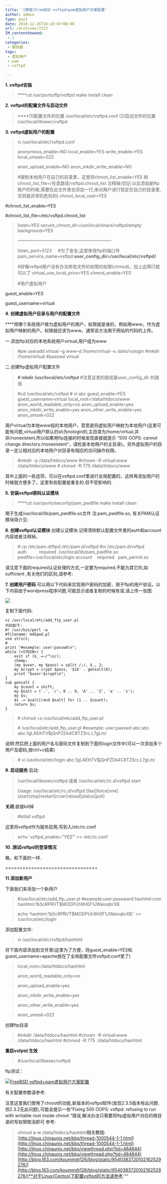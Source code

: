 ```yaml
---
title: '[教程]FreeBSD vsftpd+pam虚拟用户方案配置'
author: admin
type: post
date: 2010-12-26T10:28:07+00:00
url: /archives/7213
IM_contentdowned:
 - 1
categories:
 - 服务器
tags:
 - 虚拟用户
 - pam
 - vsftpd

---
```

**1. vsftpd安装**

> ****cd /usr/ports/ftp/vsftpd
> make install clean

**2. vsftpd的配置文件与启动文件**

> ****(1)配置文件的位置 /usr/local/etc/vsftpd.conf
> (2)启动文件的位置 /usr/local/libexec/vsftpd

**3. vsftpd虚拟用户的配置**

> vi /usr/local/etc/vsftpd.conf
>
> anonymous_enable=NO
> local_enable=YES
> write_enable=YES
> local_umask=022
>
> anon\_upload\_enable=NO
> anon\_mkdir\_write_enable=NO
>
> #限制本地用户在自己的目录里，这里将chroot_list_enable=YES 和chroot_list_file=/任意路径/vsftpd.chroot_list 注释掉(切记:以后添加新ftp账户的时候,需要在此文件里也添加一行,来对用户进行锁定在自己的目录里,否则是非常的危险的)
> chroot_local_user=YES

#chroot_list_enable=YES

#chroot_list_file=/etc/vsftpd.chroot_list
>
> listen=YES
> secure\_chroot\_dir=/usr/local/share/vsftpd/empty
> background=YES
>
> —————————————————————–
>
> listen_port=5123     #为了安全,这里修改ftp的端口号
> pam\_service\_name=vsftpd
> **user_config_dir=/usr/local/etc/vsftpd/**
>
> #好像vsftpd用户没有办法修改文件的权限的权限(chmod)，加上这两行就可以了
> virtual_use_local_privs=YES
> chmod_enable=YES
>
> #用户虚拟用户

 guest_enable=YES

guest_username=virtual

**4. 创建虚拟用户目录与用户的配置文件**

 ****用哪个系统用户做为虚拟用户的用户，权限就是谁的，例如用www，作为虚拟用户映射的用户。权限就应该为www。通常该方法用于网站的代码的上传。

一.添加ftp对应的本地系统用户virtual,用户组为www

> #pw useradd virtual –g www–d /home/virtual –s /sbin/nologin
> #mkdir /home/virtual
> #passwd virtual

二.创建ftp虚拟用户配置文件

> **# mkdir /usr/local/etc/vsftpd**
> #注意这里的路径是user\_config\_dir 的路径

> #cd /usr/local/etc/vsftpd
> \# vi abc
> guest_enable=YES
> guest_username=virtual
> local_root=/data/htdocs/www
> anon\_world\_readable_only=no
> anon\_upload\_enable=yes
> anon\_mkdir\_write_enable=yes
> anon\_other\_write_enable=yes
> anon_umask=022

用户virtual为本地www组的本地用户，意思是将虚拟用户映射为本地用户(这里可能有问题,virtual用户默认的sh为nologin的,主目录为/home/virtual,并非/nonexistent,所以如果用ftp连接的时候发现直接就提示 “500 OOPS: cannot change directory:/nonexistent“，请检查本地用户的主目录)。另外虚拟用户的目录一定让相对应的本地用户对目录有相应的访问操作权限。

> #mkdir -p /data/htdocs/www
> #chown -R virtual:www /data/htdocs/www
> \# chmod -R 775 /data/htdocs/www

其中上面的一些选项，可以在vsftpd.conf里进行全局配置的，这样再添加用户的时候就方便多了。这里有些配置是重复的.但不受影响的.

**5. 安装vsftpd密码认证模块**

> ****cd /usr/ports/security/pam_pwdfile
> make install clean

用于生成/usr/local/lib/pam_pwdfile.so文件
注:pam_pwdfile.so, 有关PAM认证模块简介见:

**6. 创建vsftpd认证模块**
创建认证模块.记得清除默认配置文件里的auth和account内容或者注释掉。

> \# cp /etc/pam.d/ftpd /etc/pam.d/vsftpd
> #vi /etc/pam.d/vsftpd
> auth          required  /usr/local/lib/pam_pwdfile.so  pwdfile=/usr/local/etc/login
> account    required   pam_permit.so

请注意下面的required认证处理的方式,一定要为required,不能为其它的,如sufficient ,有关他们的区别,请参考:

**7. 创建用户密码**
可以用以下代码来实现用户密码的加密，用于ftp的用户验证。以下内容由于wordpress程序问题,可能显示或者复制的时候有误,请上传一张图.

[![](http://blog.haohtml.com/wp-content/uploads/2010/12/add_ftp_user.png)][1]

复制下面代码:

>

```
vi /usr/local/etc/add_ftp_user.pl
代码如下:
#! /usr/bin/perl -w
#filename: md5pwd.pl
use strict;
#
print "#example: user:passwd\n";
while (<STDIN>) {
    exit if ($_ =~/^\n/);
    chomp;
    (my $user, my $pass) = split /:/, $_, 2;
    my $crypt = crypt $pass, '$1$' . gensalt(8);
    print "$user:$crypt\n";
}
sub gensalt {
    my $count = shift;
    my @salt = ('.', '/', 0 .. 9, 'A' .. 'Z', 'a' .. 'z');
    my $s;
    $s .= $salt[rand @salt] for (1 .. $count);
    return $s;
}
```

> \# chmod +x /usr/local/etc/add\_ftp\_user.pl

> \# /usr/local/etc/add\_ftp\_user.pl
> #example: user:passwd
> abc:abc
> abc:$1$gLAEihTV$jQnPZDk4C8TZSrc.L7gLm/

说明:然后把上面的用户名与密码文件复制到下面的login文件中(可以一次添加多个用户及密码,按ctrl+c结束)

> \# vi /usr/local/etc/login
> abc:$1$gLAEihTV$jQnPZDk4C8TZSrc.L7gLm/

**9. 启动服务**
启动:

> /usr/local/libexec/vsftpd
> 或者
> /usr/local/etc/rc.d/vsftpd start
>
> Usage: /usr/local/etc/rc.d/vsftpd \[fast|force|one\](start|stop|restart|rcvar|reload|status|poll)
>
>

**关闭**:直接kill掉

> #killall vsftpd

这里将vsftpd作为服务启用,写到入/etc/rc.conf

> echo ‘vsftpd_enable=”YES”‘ >> /etc/rc.conf

**10. 测试vsftpd的登录情况**

略，和下面的一样.

================================

**11.添加新用户**

下面我们来添加一个新用户

> #/usr/local/etc/add\_ftp\_user.pl
> #example:user:password
> haohtml:com
> haohtml:$1$b5cRPRVT$MODPUh9H0F1JWaioqbrXB.

> echo ‘haohtml:$1$b5cRPRVT$MODPUh9H0F1JWaioqbrXB.’ >> /usr/local/etc/login

添加配置文件:

> vi /usr/local/etc/vsftpd/haohtml

将下面内容添加到文件里(这里为了方便，将guest_enable=YES和guest_username=apache放在了全局配置文件vsftpd.conf里了)

>

> local_root=/data/htdocs/haohtml
>

>
>

> anon_world_readable_only=no
>

>
>

> anon_upload_enable=yes
>

>
>

> anon_mkdir_write_enable=yes
>

>
>

> anon_other_write_enable=yes
>

>
>

> anon_umask=022
>

创建ftp目录

> #mkdir /data/htdocs/haohtml
> #chown -R virtual:www /data/htdocs/haohtml
> #chmod -R 775  /data/htdocs/haohtml

**重启vsfptd 生效**

> #/usr/local/libexec/vsftpd

ftp测试：

[![FreeBSD vsftpd+pam虚拟用户方案配置](http://blog.haohtml.com/wp-content/uploads/2010/12/freebsd_vsftpd_virtual.jpg)][2]

有关配置参数请参考:

注意这里我们使用了chroot的功能,新版本的vsftpd软件(发现2.3.5版本有此问题.但2.3.2无此问题),可能会提示一些”Fixing 500 OOPS: vsftpd: refusing to run with writable root inside chroot “错误,解决办法只需要将ftp虚拟用户对应的根目录的写权限取消即可.参考:

> chmod a-w /data/htdocs/haohtml**相关教程:**[http://linux.chinaunix.net/bbs/thread-1000544-1-1.html](http://linux.chinaunix.net/bbs/thread-1000544-1-1.html)[http://linux.chinaunix.net/bbs/viewthread.php?tid=484844](http://linux.chinaunix.net/bbs/viewthread.php?tid=484844)[http://blog.163.com/koumm@126/blog/static/9540383720102162529276/](http://blog.163.com/koumm@126/blog/static/9540383720102162529276/)**对于Linux(Centos)下配置vsftpd的方法请参考:**

 [1]: http://blog.haohtml.com/wp-content/uploads/2010/12/add_ftp_user.png
 [2]: http://blog.haohtml.com/wp-content/uploads/2010/12/freebsd_vsftpd_virtual.jpg